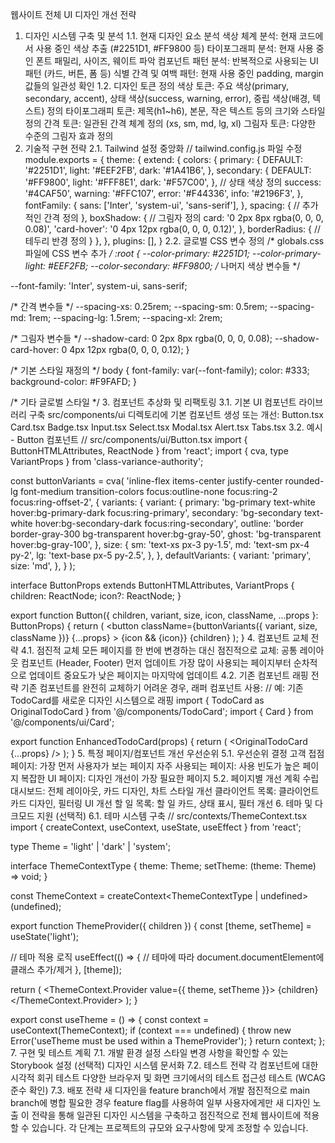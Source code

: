 웹사이트 전체 UI 디자인 개선 전략
1. 디자인 시스템 구축 및 분석
1.1. 현재 디자인 요소 분석
색상 체계 분석: 현재 코드에서 사용 중인 색상 추출 (#2251D1, #FF9800 등)
타이포그래피 분석: 현재 사용 중인 폰트 패밀리, 사이즈, 웨이트 파악
컴포넌트 패턴 분석: 반복적으로 사용되는 UI 패턴 (카드, 버튼, 폼 등) 식별
간격 및 여백 패턴: 현재 사용 중인 padding, margin 값들의 일관성 확인
1.2. 디자인 토큰 정의
색상 토큰: 주요 색상(primary, secondary, accent), 상태 색상(success, warning, error), 중립 색상(배경, 텍스트) 정의
타이포그래피 토큰: 제목(h1~h6), 본문, 작은 텍스트 등의 크기와 스타일 정의
간격 토큰: 일관된 간격 체계 정의 (xs, sm, md, lg, xl)
그림자 토큰: 다양한 수준의 그림자 효과 정의
2. 기술적 구현 전략
2.1. Tailwind 설정 중앙화
// tailwind.config.js 파일 수정
module.exports = {
  theme: {
    extend: {
      colors: {
        primary: {
          DEFAULT: '#2251D1',
          light: '#EEF2FB',
          dark: '#1A41B6',
        },
        secondary: {
          DEFAULT: '#FF9800',
          light: '#FFF8E1',
          dark: '#F57C00',
        },
        // 상태 색상 정의
        success: '#4CAF50',
        warning: '#FFC107',
        error: '#F44336',
        info: '#2196F3',
      },
      fontFamily: {
        sans: ['Inter', 'system-ui', 'sans-serif'],
      },
      spacing: {
        // 추가적인 간격 정의
      },
      boxShadow: {
        // 그림자 정의
        card: '0 2px 8px rgba(0, 0, 0, 0.08)',
        'card-hover': '0 4px 12px rgba(0, 0, 0, 0.12)',
      },
      borderRadius: {
        // 테두리 반경 정의
      }
    },
  },
  plugins: [],
}
2.2. 글로벌 CSS 변수 정의
/* globals.css 파일에 CSS 변수 추가 */
:root {
  --color-primary: #2251D1;
  --color-primary-light: #EEF2FB;
  --color-secondary: #FF9800;
  /* 나머지 색상 변수들 */
  
  --font-family: 'Inter', system-ui, sans-serif;
  
  /* 간격 변수들 */
  --spacing-xs: 0.25rem;
  --spacing-sm: 0.5rem;
  --spacing-md: 1rem;
  --spacing-lg: 1.5rem;
  --spacing-xl: 2rem;
  
  /* 그림자 변수들 */
  --shadow-card: 0 2px 8px rgba(0, 0, 0, 0.08);
  --shadow-card-hover: 0 4px 12px rgba(0, 0, 0, 0.12);
}

/* 기본 스타일 재정의 */
body {
  font-family: var(--font-family);
  color: #333;
  background-color: #F9FAFD;
}

/* 기타 글로벌 스타일 */
3. 컴포넌트 추상화 및 리팩토링
3.1. 기본 UI 컴포넌트 라이브러리 구축
src/components/ui 디렉토리에 기본 컴포넌트 생성 또는 개선:
Button.tsx
Card.tsx
Badge.tsx
Input.tsx
Select.tsx
Modal.tsx
Alert.tsx
Tabs.tsx
3.2. 예시 - Button 컴포넌트
// src/components/ui/Button.tsx
import { ButtonHTMLAttributes, ReactNode } from 'react';
import { cva, type VariantProps } from 'class-variance-authority';

const buttonVariants = cva(
  'inline-flex items-center justify-center rounded-lg font-medium transition-colors focus:outline-none focus:ring-2 focus:ring-offset-2',
  {
    variants: {
      variant: {
        primary: 'bg-primary text-white hover:bg-primary-dark focus:ring-primary',
        secondary: 'bg-secondary text-white hover:bg-secondary-dark focus:ring-secondary',
        outline: 'border border-gray-300 bg-transparent hover:bg-gray-50',
        ghost: 'bg-transparent hover:bg-gray-100',
      },
      size: {
        sm: 'text-xs px-3 py-1.5',
        md: 'text-sm px-4 py-2',
        lg: 'text-base px-5 py-2.5',
      },
    },
    defaultVariants: {
      variant: 'primary',
      size: 'md',
    },
  }
);

interface ButtonProps 
  extends ButtonHTMLAttributes<HTMLButtonElement>, 
    VariantProps<typeof buttonVariants> {
  children: ReactNode;
  icon?: ReactNode;
}

export function Button({ 
  children, 
  variant, 
  size, 
  icon, 
  className, 
  ...props 
}: ButtonProps) {
  return (
    <button
      className={buttonVariants({ variant, size, className })}
      {...props}
    >
      {icon && <span className="mr-2">{icon}</span>}
      {children}
    </button>
  );
}
4. 컴포넌트 교체 전략
4.1. 점진적 교체
모든 페이지를 한 번에 변경하는 대신 점진적으로 교체:
공통 레이아웃 컴포넌트 (Header, Footer) 먼저 업데이트
가장 많이 사용되는 페이지부터 순차적으로 업데이트
중요도가 낮은 페이지는 마지막에 업데이트
4.2. 기존 컴포넌트 래핑 전략
기존 컴포넌트를 완전히 교체하기 어려운 경우, 래퍼 컴포넌트 사용:
// 예: 기존 TodoCard를 새로운 디자인 시스템으로 래핑
import { TodoCard as OriginalTodoCard } from '@/components/TodoCard';
import { Card } from '@/components/ui/Card';

export function EnhancedTodoCard(props) {
  return (
    <Card className="todo-card-wrapper">
      <OriginalTodoCard {...props} />
    </Card>
  );
}
5. 특정 페이지/컴포넌트 개선 우선순위
5.1. 우선순위 결정
고객 접점 페이지: 가장 먼저 사용자가 보는 페이지
자주 사용되는 페이지: 사용 빈도가 높은 페이지
복잡한 UI 페이지: 디자인 개선이 가장 필요한 페이지
5.2. 페이지별 개선 계획 수립
대시보드: 전체 레이아웃, 카드 디자인, 차트 스타일 개선
클라이언트 목록: 클라이언트 카드 디자인, 필터링 UI 개선
할 일 목록: 할 일 카드, 상태 표시, 필터 개선
6. 테마 및 다크모드 지원 (선택적)
6.1. 테마 시스템 구축
// src/contexts/ThemeContext.tsx
import { createContext, useContext, useState, useEffect } from 'react';

type Theme = 'light' | 'dark' | 'system';

interface ThemeContextType {
  theme: Theme;
  setTheme: (theme: Theme) => void;
}

const ThemeContext = createContext<ThemeContextType | undefined>(undefined);

export function ThemeProvider({ children }) {
  const [theme, setTheme] = useState<Theme>('light');
  
  // 테마 적용 로직
  useEffect(() => {
    // 테마에 따라 document.documentElement에 클래스 추가/제거
  }, [theme]);
  
  return (
    <ThemeContext.Provider value={{ theme, setTheme }}>
      {children}
    </ThemeContext.Provider>
  );
}

export const useTheme = () => {
  const context = useContext(ThemeContext);
  if (context === undefined) {
    throw new Error('useTheme must be used within a ThemeProvider');
  }
  return context;
};
7. 구현 및 테스트 계획
7.1. 개발 환경 설정
스타일 변경 사항을 확인할 수 있는 Storybook 설정 (선택적)
디자인 시스템 문서화
7.2. 테스트 전략
각 컴포넌트에 대한 시각적 회귀 테스트
다양한 브라우저 및 화면 크기에서의 테스트
접근성 테스트 (WCAG 준수 확인)
7.3. 배포 전략
새 디자인을 feature branch에서 개발
점진적으로 main branch에 병합
필요한 경우 feature flag를 사용하여 일부 사용자에게만 새 디자인 노출
이 전략을 통해 일관된 디자인 시스템을 구축하고 점진적으로 전체 웹사이트에 적용할 수 있습니다. 각 단계는 프로젝트의 규모와 요구사항에 맞게 조정할 수 있습니다.